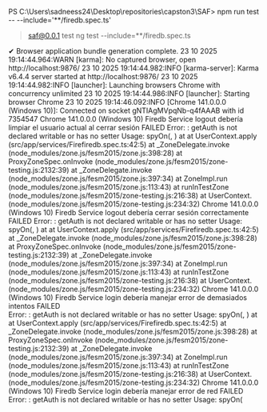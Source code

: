 PS C:\Users\sadneess24\Desktop\repositories\capston3\SAF> npm run test -- --include='**/firedb.spec.ts'

> saf@0.0.1 test
> ng test --include=**/firedb.spec.ts

✔ Browser application bundle generation complete.
23 10 2025 19:14:44.964:WARN [karma]: No captured browser, open http://localhost:9876/
23 10 2025 19:14:44.982:INFO [karma-server]: Karma v6.4.4 server started at http://localhost:9876/
23 10 2025 19:14:44.982:INFO [launcher]: Launching browsers Chrome with concurrency unlimited
23 10 2025 19:14:44.986:INFO [launcher]: Starting browser Chrome
23 10 2025 19:14:46.092:INFO [Chrome 141.0.0.0 (Windows 10)]: Connected on socket gNTIAgMVpqNb-q4fAAAB with id 7354547
Chrome 141.0.0.0 (Windows 10) Firedb Service logout debería limpiar el usuario actual al cerrar sesión FAILED
        Error: <spyOn> : getAuth is not declared writable or has no setter
        Usage: spyOn(<object>, <methodName>)
            at <Jasmine>
            at UserContext.apply (src/app/services/Firefiredb.spec.ts:42:5)
            at _ZoneDelegate.invoke (node_modules/zone.js/fesm2015/zone.js:398:28)
            at ProxyZoneSpec.onInvoke (node_modules/zone.js/fesm2015/zone-testing.js:2132:39)
            at _ZoneDelegate.invoke (node_modules/zone.js/fesm2015/zone.js:397:34)
            at ZoneImpl.run (node_modules/zone.js/fesm2015/zone.js:113:43)
            at runInTestZone (node_modules/zone.js/fesm2015/zone-testing.js:216:38)
            at UserContext.<anonymous> (node_modules/zone.js/fesm2015/zone-testing.js:234:32)
Chrome 141.0.0.0 (Windows 10) Firedb Service logout debería cerrar sesión correctamente FAILED
        Error: <spyOn> : getAuth is not declared writable or has no setter
        Usage: spyOn(<object>, <methodName>)
            at <Jasmine>
            at UserContext.apply (src/app/services/Firefiredb.spec.ts:42:5)
            at _ZoneDelegate.invoke (node_modules/zone.js/fesm2015/zone.js:398:28)
            at ProxyZoneSpec.onInvoke (node_modules/zone.js/fesm2015/zone-testing.js:2132:39)
            at _ZoneDelegate.invoke (node_modules/zone.js/fesm2015/zone.js:397:34)
            at ZoneImpl.run (node_modules/zone.js/fesm2015/zone.js:113:43)
            at runInTestZone (node_modules/zone.js/fesm2015/zone-testing.js:216:38)
            at UserContext.<anonymous> (node_modules/zone.js/fesm2015/zone-testing.js:234:32)
Chrome 141.0.0.0 (Windows 10) Firedb Service login debería manejar error de demasiados intentos FAILED                                
        Error: <spyOn> : getAuth is not declared writable or has no setter
        Usage: spyOn(<object>, <methodName>)
            at <Jasmine>
            at UserContext.apply (src/app/services/Firefiredb.spec.ts:42:5)
            at _ZoneDelegate.invoke (node_modules/zone.js/fesm2015/zone.js:398:28)
            at ProxyZoneSpec.onInvoke (node_modules/zone.js/fesm2015/zone-testing.js:2132:39)
            at _ZoneDelegate.invoke (node_modules/zone.js/fesm2015/zone.js:397:34)
            at ZoneImpl.run (node_modules/zone.js/fesm2015/zone.js:113:43)
            at runInTestZone (node_modules/zone.js/fesm2015/zone-testing.js:216:38)
            at UserContext.<anonymous> (node_modules/zone.js/fesm2015/zone-testing.js:234:32)
Chrome 141.0.0.0 (Windows 10) Firedb Service login debería manejar error de red FAILED                                                
        Error: <spyOn> : getAuth is not declared writable or has no setter
        Usage: spyOn(<object>, <methodName>)
            at <Jasmine>
            at UserContext.apply (src/app/services/Firefiredb.spec.ts:42:5)
            at _ZoneDelegate.invoke (node_modules/zone.js/fesm2015/zone.js:398:28)
            at ProxyZoneSpec.onInvoke (node_modules/zone.js/fesm2015/zone-testing.js:2132:39)
            at _ZoneDelegate.invoke (node_modules/zone.js/fesm2015/zone.js:397:34)
            at ZoneImpl.run (node_modules/zone.js/fesm2015/zone.js:113:43)
            at runInTestZone (node_modules/zone.js/fesm2015/zone-testing.js:216:38)
            at UserContext.<anonymous> (node_modules/zone.js/fesm2015/zone-testing.js:234:32)
Chrome 141.0.0.0 (Windows 10) Firedb Service login debería lanzar error con credenciales inválidas FAILED                             
        Error: <spyOn> : getAuth is not declared writable or has no setter
        Usage: spyOn(<object>, <methodName>)
            at <Jasmine>
            at UserContext.apply (src/app/services/Firefiredb.spec.ts:42:5)
            at _ZoneDelegate.invoke (node_modules/zone.js/fesm2015/zone.js:398:28)
            at ProxyZoneSpec.onInvoke (node_modules/zone.js/fesm2015/zone-testing.js:2132:39)
            at _ZoneDelegate.invoke (node_modules/zone.js/fesm2015/zone.js:397:34)
            at ZoneImpl.run (node_modules/zone.js/fesm2015/zone.js:113:43)
            at runInTestZone (node_modules/zone.js/fesm2015/zone-testing.js:216:38)
            at UserContext.<anonymous> (node_modules/zone.js/fesm2015/zone-testing.js:234:32)
Chrome 141.0.0.0 (Windows 10) Firedb Service login debería manejar error de contraseña incorrecta FAILED                              
        Error: <spyOn> : getAuth is not declared writable or has no setter
        Usage: spyOn(<object>, <methodName>)
            at <Jasmine>
            at UserContext.apply (src/app/services/Firefiredb.spec.ts:42:5)
            at _ZoneDelegate.invoke (node_modules/zone.js/fesm2015/zone.js:398:28)
            at ProxyZoneSpec.onInvoke (node_modules/zone.js/fesm2015/zone-testing.js:2132:39)
            at _ZoneDelegate.invoke (node_modules/zone.js/fesm2015/zone.js:397:34)
            at ZoneImpl.run (node_modules/zone.js/fesm2015/zone.js:113:43)
            at runInTestZone (node_modules/zone.js/fesm2015/zone-testing.js:216:38)
            at UserContext.<anonymous> (node_modules/zone.js/fesm2015/zone-testing.js:234:32)
Chrome 141.0.0.0 (Windows 10) Firedb Service login debería manejar error de email inválido FAILED                                     
        Error: <spyOn> : getAuth is not declared writable or has no setter
        Usage: spyOn(<object>, <methodName>)
            at <Jasmine>
            at UserContext.apply (src/app/services/Firefiredb.spec.ts:42:5)
            at _ZoneDelegate.invoke (node_modules/zone.js/fesm2015/zone.js:398:28)
            at ProxyZoneSpec.onInvoke (node_modules/zone.js/fesm2015/zone-testing.js:2132:39)
            at _ZoneDelegate.invoke (node_modules/zone.js/fesm2015/zone.js:397:34)
            at ZoneImpl.run (node_modules/zone.js/fesm2015/zone.js:113:43)
            at runInTestZone (node_modules/zone.js/fesm2015/zone-testing.js:216:38)
            at UserContext.<anonymous> (node_modules/zone.js/fesm2015/zone-testing.js:234:32)
Chrome 141.0.0.0 (Windows 10) Firedb Service login debería iniciar sesión correctamente con credenciales válidas FAILED               
        Error: <spyOn> : getAuth is not declared writable or has no setter
        Usage: spyOn(<object>, <methodName>)
            at <Jasmine>
            at UserContext.apply (src/app/services/Firefiredb.spec.ts:42:5)
            at _ZoneDelegate.invoke (node_modules/zone.js/fesm2015/zone.js:398:28)
            at ProxyZoneSpec.onInvoke (node_modules/zone.js/fesm2015/zone-testing.js:2132:39)
            at _ZoneDelegate.invoke (node_modules/zone.js/fesm2015/zone.js:397:34)
            at ZoneImpl.run (node_modules/zone.js/fesm2015/zone.js:113:43)
            at runInTestZone (node_modules/zone.js/fesm2015/zone-testing.js:216:38)
            at UserContext.<anonymous> (node_modules/zone.js/fesm2015/zone-testing.js:234:32)
Chrome 141.0.0.0 (Windows 10) Firedb Service login debería manejar error de usuario no encontrado FAILED                              
        Error: <spyOn> : getAuth is not declared writable or has no setter
        Usage: spyOn(<object>, <methodName>)
            at <Jasmine>
            at UserContext.apply (src/app/services/Firefiredb.spec.ts:42:5)
            at _ZoneDelegate.invoke (node_modules/zone.js/fesm2015/zone.js:398:28)
            at ProxyZoneSpec.onInvoke (node_modules/zone.js/fesm2015/zone-testing.js:2132:39)
            at _ZoneDelegate.invoke (node_modules/zone.js/fesm2015/zone.js:397:34)
            at ZoneImpl.run (node_modules/zone.js/fesm2015/zone.js:113:43)
            at runInTestZone (node_modules/zone.js/fesm2015/zone-testing.js:216:38)
            at UserContext.<anonymous> (node_modules/zone.js/fesm2015/zone-testing.js:234:32)
Chrome 141.0.0.0 (Windows 10) Firedb Service getCurrentUser debería retornar null si no hay sesión FAILED                             
        Error: <spyOn> : getAuth is not declared writable or has no setter
        Usage: spyOn(<object>, <methodName>)
            at <Jasmine>
            at UserContext.apply (src/app/services/Firefiredb.spec.ts:42:5)
            at _ZoneDelegate.invoke (node_modules/zone.js/fesm2015/zone.js:398:28)
            at ProxyZoneSpec.onInvoke (node_modules/zone.js/fesm2015/zone-testing.js:2132:39)
            at _ZoneDelegate.invoke (node_modules/zone.js/fesm2015/zone.js:397:34)
            at ZoneImpl.run (node_modules/zone.js/fesm2015/zone.js:113:43)
            at runInTestZone (node_modules/zone.js/fesm2015/zone-testing.js:216:38)
            at UserContext.<anonymous> (node_modules/zone.js/fesm2015/zone-testing.js:234:32)
Chrome 141.0.0.0 (Windows 10) Firedb Service getCurrentUser debería retornar el usuario actual FAILED                                 
        Error: <spyOn> : getAuth is not declared writable or has no setter
        Usage: spyOn(<object>, <methodName>)
            at <Jasmine>
            at UserContext.apply (src/app/services/Firefiredb.spec.ts:42:5)
            at _ZoneDelegate.invoke (node_modules/zone.js/fesm2015/zone.js:398:28)
            at ProxyZoneSpec.onInvoke (node_modules/zone.js/fesm2015/zone-testing.js:2132:39)
            at _ZoneDelegate.invoke (node_modules/zone.js/fesm2015/zone.js:397:34)
            at ZoneImpl.run (node_modules/zone.js/fesm2015/zone.js:113:43)
            at runInTestZone (node_modules/zone.js/fesm2015/zone-testing.js:216:38)
            at UserContext.<anonymous> (node_modules/zone.js/fesm2015/zone-testing.js:234:32)
Chrome 141.0.0.0 (Windows 10) Firedb Service should be created FAILED                                                                 
        Error: <spyOn> : getAuth is not declared writable or has no setter
        Usage: spyOn(<object>, <methodName>)
            at <Jasmine>
            at UserContext.apply (src/app/services/Firefiredb.spec.ts:42:5)
            at _ZoneDelegate.invoke (node_modules/zone.js/fesm2015/zone.js:398:28)
            at ProxyZoneSpec.onInvoke (node_modules/zone.js/fesm2015/zone-testing.js:2132:39)
            at _ZoneDelegate.invoke (node_modules/zone.js/fesm2015/zone.js:397:34)
            at ZoneImpl.run (node_modules/zone.js/fesm2015/zone.js:113:43)
            at runInTestZone (node_modules/zone.js/fesm2015/zone-testing.js:216:38)
            at UserContext.<anonymous> (node_modules/zone.js/fesm2015/zone-testing.js:234:32)
Chrome 141.0.0.0 (Windows 10) Firedb Service getAuthState debería retornar un Observable del estado de autenticación FAILED           
        Error: <spyOn> : getAuth is not declared writable or has no setter
        Usage: spyOn(<object>, <methodName>)
            at <Jasmine>
            at UserContext.apply (src/app/services/Firefiredb.spec.ts:42:5)
            at _ZoneDelegate.invoke (node_modules/zone.js/fesm2015/zone.js:398:28)
            at ProxyZoneSpec.onInvoke (node_modules/zone.js/fesm2015/zone-testing.js:2132:39)
            at _ZoneDelegate.invoke (node_modules/zone.js/fesm2015/zone.js:397:34)
            at ZoneImpl.run (node_modules/zone.js/fesm2015/zone.js:113:43)
            at runInTestZone (node_modules/zone.js/fesm2015/zone-testing.js:216:38)
            at UserContext.<anonymous> (node_modules/zone.js/fesm2015/zone-testing.js:234:32)
Chrome 141.0.0.0 (Windows 10) Firedb Service isAuthenticated debería retornar true si hay usuario autenticado FAILED                  
        Error: <spyOn> : getAuth is not declared writable or has no setter
        Usage: spyOn(<object>, <methodName>)
            at <Jasmine>
            at UserContext.apply (src/app/services/Firefiredb.spec.ts:42:5)
            at _ZoneDelegate.invoke (node_modules/zone.js/fesm2015/zone.js:398:28)
            at ProxyZoneSpec.onInvoke (node_modules/zone.js/fesm2015/zone-testing.js:2132:39)
            at _ZoneDelegate.invoke (node_modules/zone.js/fesm2015/zone.js:397:34)
            at ZoneImpl.run (node_modules/zone.js/fesm2015/zone.js:113:43)
            at runInTestZone (node_modules/zone.js/fesm2015/zone-testing.js:216:38)
            at UserContext.<anonymous> (node_modules/zone.js/fesm2015/zone-testing.js:234:32)
Chrome 141.0.0.0 (Windows 10) Firedb Service isAuthenticated debería retornar false si no hay usuario autenticado FAILED              
        Error: <spyOn> : getAuth is not declared writable or has no setter
        Usage: spyOn(<object>, <methodName>)
            at <Jasmine>
            at UserContext.apply (src/app/services/Firefiredb.spec.ts:42:5)
            at _ZoneDelegate.invoke (node_modules/zone.js/fesm2015/zone.js:398:28)
            at ProxyZoneSpec.onInvoke (node_modules/zone.js/fesm2015/zone-testing.js:2132:39)
            at _ZoneDelegate.invoke (node_modules/zone.js/fesm2015/zone.js:397:34)
            at ZoneImpl.run (node_modules/zone.js/fesm2015/zone.js:113:43)
            at runInTestZone (node_modules/zone.js/fesm2015/zone-testing.js:216:38)
            at UserContext.<anonymous> (node_modules/zone.js/fesm2015/zone-testing.js:234:32)
Chrome 141.0.0.0 (Windows 10): Executed 15 of 15 (15 FAILED) (0.111 secs / 0.008 secs)                                                
TOTAL: 15 FAILED, 0 SUCCESS